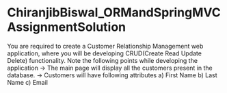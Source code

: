 # ChiranjibBiswal_ORMandSpringMVCAssignmentSolution
You are required to create a Customer Relationship Management web application, where you will be developing CRUD(Create Read Update Delete) functionality. Note the following points while developing the application → The main page will display all the customers present in the database. → Customers will have following attributes a) First Name b) Last Name c) Email

